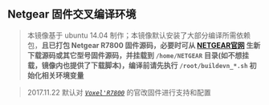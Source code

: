 ## Netgear 固件交叉编译环境

> 本镜像基于 ubuntu 14.04 制作；本镜像默认安装了大部分编译所需依赖包，**且已打包 Netgear R7800 固件源码，必要时可从 [NETGEAR官网](https://kb.netgear.com/2649/NETGEAR-Open-Source-Code-for-Programmers-GPL) 生新下载源码或其它型号固件源码，并挂载到 `/home/NETGEAR` 目录(如不想挂载，镜像内也提供了下载脚本)，编译前请先执行 `/root/buildevn_*.sh` 初始化相关环境变量**

> 2017.11.22 默认对 [*`Voxel'R7800`*](https://github.com/SVoxel/R7800) 的官改固件进行支持和配置
